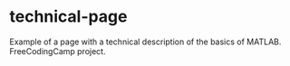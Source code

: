 # technical-page
Example of a page with a technical description of the basics of MATLAB. FreeCodingCamp project.

